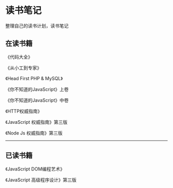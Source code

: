 # 读书笔记

整理自己的读书计划，读书笔记

## 在读书籍

《代码大全》

《从小工到专家》

《Head First PHP & MySQL》

《你不知道的JavaScript》上卷

《你不知道的JavaScript》中卷

《HTTP权威指南》

《JavaScript 权威指南》第三版

《Node Js 权威指南》第三版

******

## 已读书籍

《JavaScript DOM编程艺术》

《JavaScript 高级程序设计》第三版
